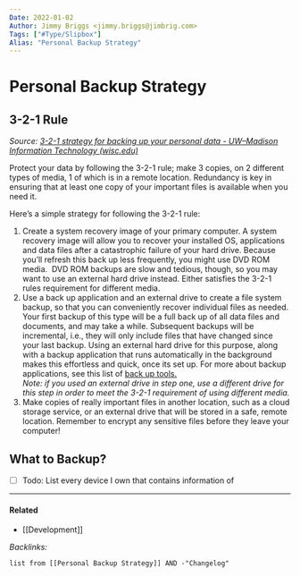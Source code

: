 ```yaml
---
Date: 2022-01-02
Author: Jimmy Briggs <jimmy.briggs@jimbrig.com>
Tags: ["#Type/Slipbox"]
Alias: "Personal Backup Strategy"
---
```


# Personal Backup Strategy

## 3-2-1 Rule

*Source: [3-2-1 strategy for backing up your personal data - UW–⁠Madison Information Technology (wisc.edu)](https://it.wisc.edu/news/3-2-1-backup-strategy/)*

Protect your data by following the 3-2-1 rule; make 3 copies, on 2 different types of media, 1 of which is in a remote location. Redundancy is key in ensuring that at least one copy of your important files is available when you need it. 

Here’s a simple strategy for following the 3-2-1 rule:

1.  Create a system recovery image of your primary computer. A system recovery image will allow you to recover your installed OS, applications and data files after a catastrophic failure of your hard drive. Because you’ll refresh this back up less frequently, you might use DVD ROM media.  DVD ROM backups are slow and tedious, though, so you may want to use an external hard drive instead. Either satisfies the 3-2-1 rules requirement for different media.
2.  Use a back up application and an external drive to create a file system backup, so that you can conveniently recover individual files as needed. Your first backup of this type will be a full back up of all data files and documents, and may take a while. Subsequent backups will be incremental, i.e., they will only include files that have changed since your last backup. Using an external hard drive for this purpose, along with a backup application that runs automatically in the background makes this effortless and quick, once its set up. For more about backup applications, see this list of [back up tools.](https://kb.wisc.edu/page.php?id=20504)  
    _Note: if you used an external drive in step one, use a different drive for this step in order to meet the 3-2-1 requirement of using different media._
3.  Make copies of really important files in another location, such as a cloud storage service, or an external drive that will be stored in a safe, remote location. Remember to encrypt any sensitive files before they leave your computer!

## What to Backup?

- [ ] Todo: List every device I own that contains information of

***

#### Related

- [[Development]]

*Backlinks:*

```dataview
list from [[Personal Backup Strategy]] AND -"Changelog"
```